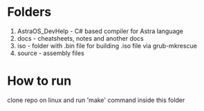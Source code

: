 # Folders
1. AstraOS_DevHelp - C# based compiler for Astra language
2. docs - cheatsheets, notes and another docs
3. iso - folder with .bin file for building .iso file via grub-mkrescue
4. source - assembly files

# How to run
clone repo on linux and run 'make' command inside this folder
